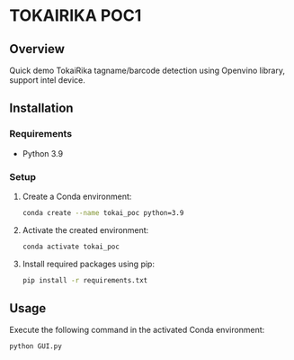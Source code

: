 # TOKAIRIKA POC1

## Overview
Quick demo TokaiRika tagname/barcode detection using Openvino library, support intel device.

## Installation
### Requirements
- Python 3.9

### Setup
1. Create a Conda environment:
    ```bash
    conda create --name tokai_poc python=3.9
    ```

2. Activate the created environment:
    ```bash
    conda activate tokai_poc
    ```

3. Install required packages using pip:
    ```bash
    pip install -r requirements.txt
    ```

## Usage
Execute the following command in the activated Conda environment:

   ```bash
   python GUI.py
   ```


